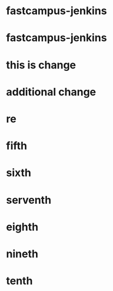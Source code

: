 # fastcampus-jenkins
# fastcampus-jenkins
#  this is change
# additional change
# re
# fifth
# sixth
# serventh
# eighth
# nineth
# tenth
